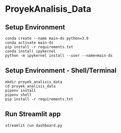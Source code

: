 # ProyekAnalisis_Data

## Setup Environment
```
conda create --name main-ds python=3.9
conda activate main-ds
pip install -r requirements.txt
conda install ipykernel
python -m ipykernel install --user --name=main-ds
```

## Setup Environment - Shell/Terminal
```
mkdir proyek_analisis_data
cd proyek_analisis_data
pipenv install
pipenv shell
pip install -r requirements.txt
```

## Run Streamlit app
```
streamlit run dashboard.py
```

